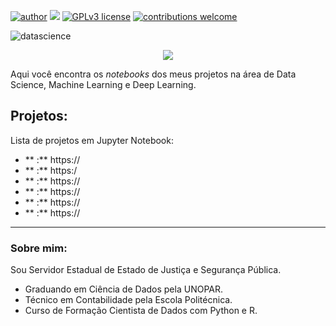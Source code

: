 [![author](https://img.shields.io/badge/author-brunoopetri-red.svg)](https://www.linkedin.com/in/brunoopetri) [![](https://img.shields.io/badge/python-3.10+-blue.svg)](https://www.python.org/downloads/release/python-3102/) [![GPLv3 license](https://img.shields.io/badge/License-GPLv3-blue.svg)](http://perso.crans.org/besson/LICENSE.html) [![contributions welcome](https://img.shields.io/badge/contributions-welcome-brightgreen.svg?style=flat)](https://github.com/brunoopetri)

![datascience](https://user-images.githubusercontent.com/98756562/152653770-79978f9f-70de-4d9c-b77f-281c7c3036a9.png)

<p align="center">
  <img src="![datascience](https://user-images.githubusercontent.com/98756562/152653770-79978f9f-70de-4d9c-b77f-281c7c3036a9.png)" >
</p>

Aqui você encontra os *notebooks* dos meus projetos na área de Data Science, Machine Learning e Deep Learning.

## Projetos:
Lista de projetos em Jupyter Notebook:

* ** :** https://
* ** :** https:/
* ** :** https://
* ** :** https://
* ** :** https://
* ** :** https://

---

### Sobre mim:

Sou Servidor Estadual de Estado de Justiça e Segurança Pública.

* Graduando em Ciência de Dados pela UNOPAR.
* Técnico em Contabilidade pela Escola Politécnica.
* Curso de Formação Cientista de Dados com Python e R.


